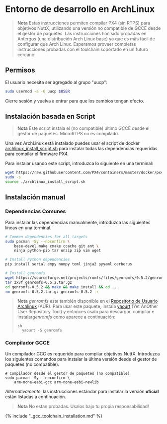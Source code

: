 # Entorno de desarrollo en ArchLinux

> **Nota** Estas instrucciones permiten compilar PX4 (sin RTPS) para objetivos NuttX, utilizando una versión no compatible de GCCE desde el gestor de paquetes. Las instrucciones han sido probadas en Antergos (una distribución Arch Linux base) ya que es más fácil de configurar que Arch Linux. Esperamos proveer completas instrucciones probadas con el toolchain soportado en un futuro cercano.

## Permisos

El usuario necesita ser agregado al grupo "uucp":

```sh
sudo usermod -a -G uucp $USER
```

Cierre sesión y vuelva a entrar para que los cambios tengan efecto.

## Instalación basada en Script

> **Nota** Este script instala el (no compatible) último GCCE desde el gestor de paquetes. MicroRTPS no es compilado.

Una vez ArchLinux está instalado puedes usar el script de docker [archlinux_install_script.sh](https://github.com/PX4/containers/blob/master/docker/px4-dev/scripts/archlinux_install_script.sh) para instalar todas las dependencias requeridas para compilar el firmware PX4.

Para instalar usando este script, introduzca lo siguiente en una terminal:

```sh
wget https://raw.githubusercontent.com/PX4/containers/master/docker/px4-dev/scripts/archlinux_install_script.sh
sudo -s
source ./archlinux_install_script.sh
```

<!-- 
> Follow the instructions [below](#gcc-toolchain-installation) to install the supported version.
-->

## Instalación manual

### Dependencias Comunes

Para instalar las dependencias manualmente, introduzca las siguientes líneas en una terminal.

```sh
# Common dependencies for all targets
sudo pacman -Sy --noconfirm \
    base-devel make cmake ccache git ant \
    ninja python-pip tar unzip zip vim wget

# Install Python dependencies
pip install serial empy numpy toml jinja2 pyyaml cerberus

# Install genromfs
wget https://sourceforge.net/projects/romfs/files/genromfs/0.5.2/genromfs-0.5.2.tar.gz
tar zxvf genromfs-0.5.2.tar.gz
cd genromfs-0.5.2 && make && make install && cd ..
rm genromfs-0.5.2.tar.gz genromfs-0.5.2 -r 
```

> **Nota** *genromfs* esta también disponible en el [Repositorio de Usuario Archlinux](https://aur.archlinux.org/packages/genromfs/) (AUR). Para usar este paquete, instala [yaourt](https://archlinux.fr/yaourt-en) (Yet AnOther User Repository Tool) y entonces úsalo para descargar, compilar e instalar*genromfs* como aparece a continuación: 
> 
>     sh
>       yaourt -S genromfs

### Compilador GCCE

Un compilador GCC es requerido para compilar objetivos NuttX. Introduzca los siguientes comandos para instalar la última versión desde el gestor de paquetes (no compatible).

    # Compilador desde el gestor de paquetes (no compatible)
    sudo pacman -Sy --noconfirm \
        arm-none-eabi-gcc arm-none-eabi-newlib
    

*Alternativamente*, las instrucciones estándar para instalar la versión **oficial** están listadas a continuación.

> **Nota** No estan probadas. Usalos bajo tu propia responsabilidad!

<!-- import GCC toolchain common documentation -->

{% include "_gcc_toolchain_installation.md" %}